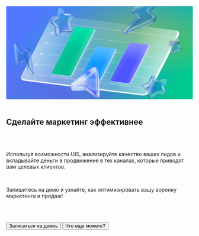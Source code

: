 <img src="MarketingImage.png" no_margin="true" />

<br>
<br>

## Сделайте маркетинг эффективнее

<br>
<br>

Используя возможности UIS, анализируйте качество ваших лидов и вкладывайте деньги в продвижение в тех каналах, которые приводят вам целевых клиентов.

<br>

Запишитесь на демо и узнайте, как оптимизировать вашу воронку маркетинга и продаж!

<br>
<br>

<button b_href="https://www.uiscom.ru/promo/demo/" b_type="fill" b_theme="primary">Записаться на демоь</button>
<button b_href="https://go.comagic.ru/demo-onboarding" b_type="outline" b_theme="secondary">Что еще можете?</button>